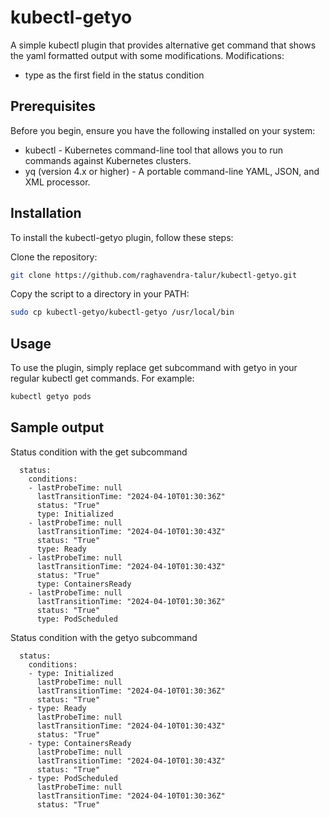# kubectl-getyo
A simple kubectl plugin that provides alternative get command that shows the yaml formatted output with some modifications.
Modifications:
- type as the first field in the status condition

## Prerequisites
Before you begin, ensure you have the following installed on your system:

- kubectl - Kubernetes command-line tool that allows you to run commands against Kubernetes clusters.
- yq (version 4.x or higher) - A portable command-line YAML, JSON, and XML processor.

## Installation
To install the kubectl-getyo plugin, follow these steps:

Clone the repository:

```bash
git clone https://github.com/raghavendra-talur/kubectl-getyo.git
```

Copy the script to a directory in your PATH:

```bash
sudo cp kubectl-getyo/kubectl-getyo /usr/local/bin
```

## Usage
To use the plugin, simply replace get subcommand with getyo in your regular kubectl get commands. For example:

```bash
kubectl getyo pods
```

## Sample output
Status condition with the get subcommand
```
  status:
    conditions:
    - lastProbeTime: null
      lastTransitionTime: "2024-04-10T01:30:36Z"
      status: "True"
      type: Initialized
    - lastProbeTime: null
      lastTransitionTime: "2024-04-10T01:30:43Z"
      status: "True"
      type: Ready
    - lastProbeTime: null
      lastTransitionTime: "2024-04-10T01:30:43Z"
      status: "True"
      type: ContainersReady
    - lastProbeTime: null
      lastTransitionTime: "2024-04-10T01:30:36Z"
      status: "True"
      type: PodScheduled
```

Status condition with the getyo subcommand
```
  status:
    conditions:
    - type: Initialized
      lastProbeTime: null
      lastTransitionTime: "2024-04-10T01:30:36Z"
      status: "True"
    - type: Ready
      lastProbeTime: null
      lastTransitionTime: "2024-04-10T01:30:43Z"
      status: "True"
    - type: ContainersReady
      lastProbeTime: null
      lastTransitionTime: "2024-04-10T01:30:43Z"
      status: "True"
    - type: PodScheduled
      lastProbeTime: null
      lastTransitionTime: "2024-04-10T01:30:36Z"
      status: "True"
```
